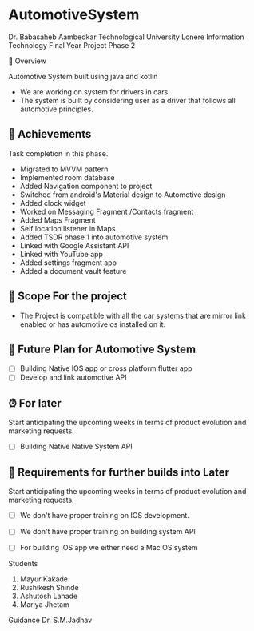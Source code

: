 # AutomotiveSystem

Dr. Babasaheb Aambedkar Technological University Lonere
Information Technology
Final Year Project Phase 2


📝 Overview

Automotive System built using java and kotlin

-   We are working on system for drivers in cars.
-   The system is built by considering user as a driver that follows all automotive principles.

## 🙌 Achievements

Task completion in this phase.

-   Migrated to MVVM pattern
-   Implemented room database
-   Added Navigation component to project
-   Switched from android's Material design to Automotive design
-   Added clock widget
-   Worked on Messaging Fragment /Contacts fragment
-   Added Maps Fragment
-   Self location listener in Maps
-   Added TSDR phase 1 into automotive system
-   Linked with Google Assistant API
-   Linked with YouTube app
-   Added settings fragment app
-   Added a document vault feature

## 💬 Scope For the project

-   The Project is compatible with all the car systems that are mirror link enabled or has automotive os installed on it.

## 👊 Future Plan for Automotive System

-   [ ] Building Native IOS app or cross platform flutter app
-   [ ] Develop and link automotive API

## ⏰ For later

Start anticipating the upcoming weeks in terms of product evolution and marketing requests.

-   [ ] Building Native Native System API

## 🚩 Requirements for further builds into Later

Start anticipating the upcoming weeks in terms of product evolution and marketing requests.

-   [ ] We don't have proper training on IOS development.
-   [ ] We don't have proper training on building system API
-   [ ] For building IOS app we either need a Mac OS system

          

Students
1. Mayur Kakade
2. Rushikesh Shinde
3. Ashutosh Lahade
4. Mariya Jhetam

Guidance
Dr. S.M.Jadhav
